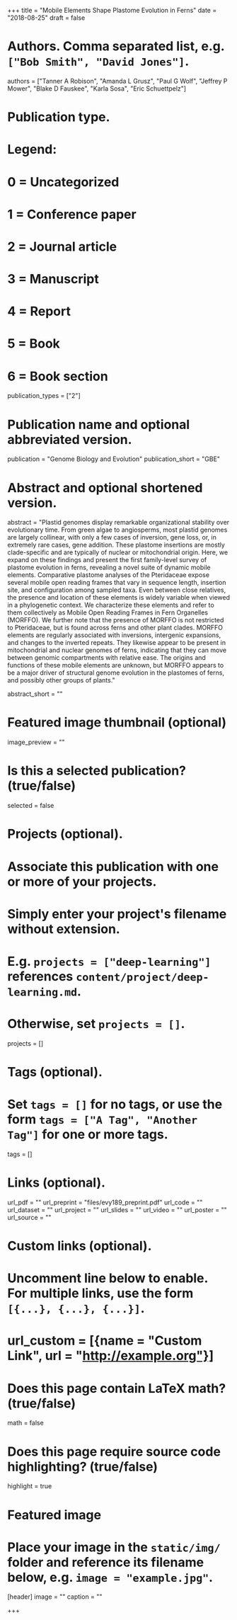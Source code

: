 +++
title = "Mobile Elements Shape Plastome Evolution in Ferns"
date = "2018-08-25"
draft = false

# Authors. Comma separated list, e.g. `["Bob Smith", "David Jones"]`.
authors =  ["Tanner A Robison",  "Amanda L Grusz",  "Paul G Wolf",  "Jeffrey P Mower",  "Blake D Fauskee", "Karla Sosa",  "Eric Schuettpelz"]

# Publication type.
# Legend:
# 0 = Uncategorized
# 1 = Conference paper
# 2 = Journal article
# 3 = Manuscript
# 4 = Report
# 5 = Book
# 6 = Book section
publication_types = ["2"]

# Publication name and optional abbreviated version.
publication = "Genome Biology and Evolution"
publication_short = "GBE"

# Abstract and optional shortened version.
abstract = "Plastid genomes display remarkable organizational stability over evolutionary time. From green algae to angiosperms, most plastid genomes are largely collinear, with only a few cases of inversion, gene loss, or, in extremely rare cases, gene addition. These plastome insertions are mostly clade-specific and are typically of nuclear or mitochondrial origin. Here, we expand on these findings and present the first family-level survey of plastome evolution in ferns, revealing a novel suite of dynamic mobile elements. Comparative plastome analyses of the Pteridaceae expose several mobile open reading frames that vary in sequence length, insertion site, and configuration among sampled taxa. Even between close relatives, the presence and location of these elements is widely variable when viewed in a phylogenetic context. We characterize these elements and refer to them collectively as Mobile Open Reading Frames in Fern Organelles (MORFFO). We further note that the presence of MORFFO is not restricted to Pteridaceae, but is found across ferns and other plant clades. MORFFO elements are regularly associated with inversions, intergenic expansions, and changes to the inverted repeats. They likewise appear to be present in mitochondrial and nuclear genomes of ferns, indicating that they can move between genomic compartments with relative ease. The origins and functions of these mobile elements are unknown, but MORFFO appears to be a major driver of structural genome evolution in the plastomes of ferns, and possibly other groups of plants."

abstract_short = ""

# Featured image thumbnail (optional)
image_preview = ""

# Is this a selected publication? (true/false)
selected = false

# Projects (optional).
#   Associate this publication with one or more of your projects.
#   Simply enter your project's filename without extension.
#   E.g. `projects = ["deep-learning"]` references `content/project/deep-learning.md`.
#   Otherwise, set `projects = []`.
projects = []

# Tags (optional).
#   Set `tags = []` for no tags, or use the form `tags = ["A Tag", "Another Tag"]` for one or more tags.
tags = []

# Links (optional).
url_pdf = ""
url_preprint = "files/evy189_preprint.pdf"
url_code = ""
url_dataset = ""
url_project = ""
url_slides = ""
url_video = ""
url_poster = ""
url_source = ""

# Custom links (optional).
#   Uncomment line below to enable. For multiple links, use the form `[{...}, {...}, {...}]`.
# url_custom = [{name = "Custom Link", url = "http://example.org"}]

# Does this page contain LaTeX math? (true/false)
math = false

# Does this page require source code highlighting? (true/false)
highlight = true

# Featured image
# Place your image in the `static/img/` folder and reference its filename below, e.g. `image = "example.jpg"`.
[header]
image = ""
caption = ""

+++
